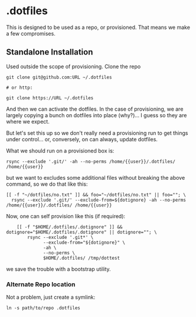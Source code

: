 .dotfiles
=========

This is designed to be used as a repo, or provisioned. That means we make
a few compromises.

Standalone Installation
-----------------------
Used outside the scope of provisioning. Clone the repo

```
git clone git@github.com:URL ~/.dotfiles

# or http:

git clone https://URL ~/.dotfiles
```

And then we can activate the dotfiles. In the case of provisioning, we
are largely copying a bunch on dotfiles into place (why?)... I guess so
they are where we expect. 

But let's set this up so we don't really need a provisioning run to get
things under control... or, conversely, on can always, update dotfiles.


What we should run on a provisioned box is:

```
rsync --exclude '.git/' -ah --no-perms /home/{{user}}/.dotfiles/ /home/{{user}}
```

but we want to excludes some additional files without breaking the above command,
so we do that like this:

```
[[ -f "~/dotfiles/no.txt" ]] && foo="~/dotfiles/no.txt" || foo=""; \
  rsync --exclude '.git/' --exclude-from=${dotignore} -ah --no-perms /home/{{user}}/.dotfiles/ /home/{{user}}
```

Now, one can self provision like this (if required):

```
    [[ -f "$HOME/.dotfiles/.dotignore" ]] && dotignore="$HOME/.dotfiles/.dotignore" || dotignore=""; \
        rsync --exclude '.git*' \
              --exclude-from="${dotignore}" \
              -ah \
              --no-perms \
              $HOME/.dotfiles/ /tmp/dottest
```

we save the trouble with a bootstrap utility.

### Alternate Repo location ###
Not a problem, just create a symlink:
```
ln -s path/to/repo .dotfiles
```
